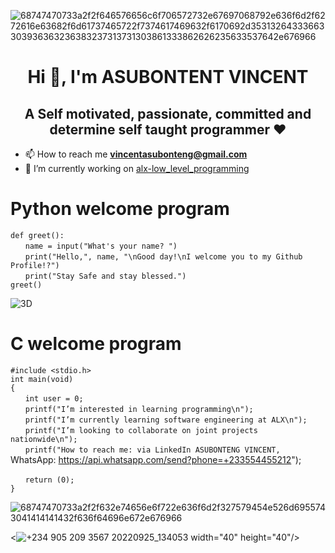 ![68747470733a2f2f646576656c6f706572732e67697068792e636f6d2f6272616e63682f6d61737465722f7374617469632f6170692d35313264333663303936363236383237313731303861333862626235633537642e676966](https://user-images.githubusercontent.com/109989332/199601473-6b9d1773-eea3-4a5d-9ad0-33a61e96a11e.gif)

<h1 align="center">Hi 👋, I'm ASUBONTENT VINCENT</h1>
<h2 align="center">A Self motivated, passionate, committed and determine self taught programmer ❤️</h3>

- 📫 How to reach me **vincentasubonteng@gmail.com**
- 🔭 I’m currently working on [alx-low_level_programming](https://github.com/SirRoll93/alx-low_level_programming)

# Python welcome program
`def greet():`\
&nbsp;&nbsp;&nbsp;&nbsp;&nbsp;&nbsp;`name = input("What's your name? ")`\
&nbsp;&nbsp;&nbsp;&nbsp;&nbsp;&nbsp;`print("Hello,", name, "\nGood day!\nI welcome you to my Github Profile!?")`\
&nbsp;&nbsp;&nbsp;&nbsp;&nbsp;&nbsp;`print("Stay Safe and stay blessed.")`\
`greet()`

![3D](https://user-images.githubusercontent.com/109989332/193680413-84a06651-ee66-4a84-9d0c-e620728fb861.jpg)

# C welcome program

`#include <stdio.h>`\
`int main(void)`\
`{`\
&nbsp;&nbsp;&nbsp;&nbsp;&nbsp;&nbsp;`int user = 0;`\
&nbsp;&nbsp;&nbsp;&nbsp;&nbsp;&nbsp;`printf("I’m interested in learning programming\n");`\
&nbsp;&nbsp;&nbsp;&nbsp;&nbsp;&nbsp;`printf("I’m currently learning software engineering at ALX\n");`\
&nbsp;&nbsp;&nbsp;&nbsp;&nbsp;&nbsp;`printf("I’m looking to collaborate on joint projects nationwide\n");`\
&nbsp;&nbsp;&nbsp;&nbsp;&nbsp;&nbsp;`printf("How to reach me: via LinkedIn ASUBONTENG VINCENT,` WhatsApp: https://api.whatsapp.com/send?phone=+233554455212");

&nbsp;&nbsp;&nbsp;&nbsp;&nbsp;&nbsp;`return (0);`\
`}`

![68747470733a2f2f632e74656e6f722e636f6d2f327579454e526d6955743041414141432f636f64696e672e676966](https://user-images.githubusercontent.com/109989332/199601569-04aada65-e536-44c8-ba8d-5f94c67c571b.gif)

<![+234 905 209 3567 20220925_134053](https://user-images.githubusercontent.com/109989332/193684126-32e0c829-8f03-43b2-9125-a493a2c36d15.jpg) width="40" height="40"/> </a>


<!---
This is my personal README repo
--->
